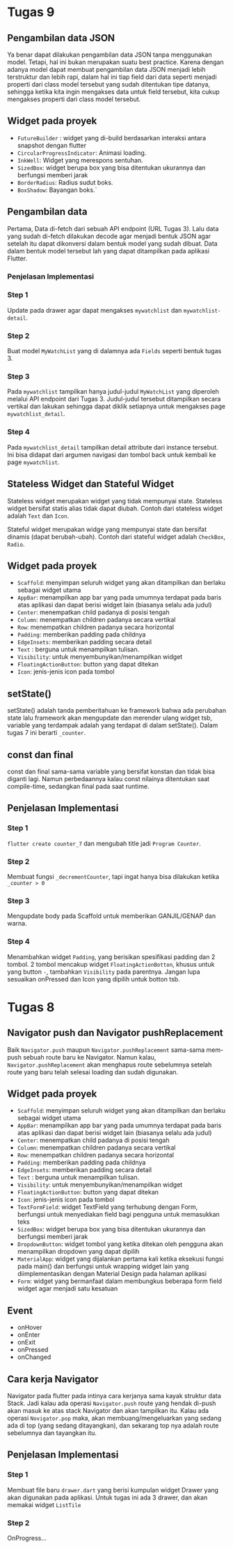 # Tugas 9

## Pengambilan data JSON
Ya benar dapat dilakukan pengambilan data JSON tanpa menggunakan model. Tetapi, hal ini bukan merupakan suatu best practice. Karena dengan adanya model dapat membuat pengambilan data JSON menjadi lebih terstruktur dan lebih rapi, dalam hal ini tiap field dari data seperti menjadi properti dari class model tersebut yang sudah ditentukan tipe datanya, sehingga ketika kita ingin mengakses data untuk field tersebut, kita cukup mengakses properti dari class model tersebut.
## Widget pada proyek
- `FutureBuilder` : widget yang di-build berdasarkan interaksi antara snapshot dengan flutter
- `CircularProgressIndicator`: Animasi loading.
- `InkWell`: Widget yang merespons sentuhan.
- `SizedBox`: widget berupa box yang bisa ditentukan ukurannya dan berfungsi memberi jarak
- `BorderRadius`: Radius sudut boks.
- `BoxShadow`: Bayangan boks.`

## Pengambilan data
Pertama, Data di-fetch dari sebuah API endpoint (URL Tugas 3). Lalu data yang sudah di-fetch dilakukan decode agar menjadi bentuk JSON agar setelah itu dapat dikonversi dalam bentuk model yang sudah dibuat.
Data dalam bentuk model tersebut lah yang dapat ditampilkan pada aplikasi Flutter.


### Penjelasan Implementasi

### Step 1
Update pada drawer agar dapat mengakses `mywatchlist` dan `mywatchlist-detail`.

### Step 2
Buat model `MyWatchList` yang di dalamnya ada `Fields` seperti bentuk tugas 3.

### Step 3
Pada `mywatchlist` tampilkan hanya judul-judul `MyWatchList` yang diperoleh melalui API endpoint dari Tugas 3. Judul-judul tersebut ditampilkan secara vertikal dan lakukan sehingga dapat diklik setiapnya untuk mengakses page `mywatchlist_detail`.

### Step 4
Pada `mywatchlist_detail` tampilkan detail attribute dari instance tersebut. Ini bisa didapat dari argumen navigasi dan tombol back untuk kembali ke page `mywatchlist`.


## Stateless Widget dan Stateful Widget
Stateless widget merupakan widget yang tidak mempunyai state. Stateless widget bersifat statis alias tidak dapat diubah. Contoh dari stateless widget adalah `Text` dan `Icon`.

Stateful widget merupakan widge yang mempunyai state dan bersifat dinamis (dapat berubah-ubah). Contoh dari stateful widget adalah `CheckBox`, `Radio`.
## Widget pada proyek
- `Scaffold`: menyimpan seluruh widget yang akan ditampilkan dan berlaku sebagai widget utama
- `AppBar`: menampilkan app bar yang pada umumnya terdapat pada baris atas aplikasi dan dapat berisi widget lain (biasanya selalu ada judul)
- `Center`: menempatkan child padanya di posisi tengah
- `Column`: menempatkan children padanya secara vertikal
- `Row`: menempatkan children padanya secara horizontal
- `Padding`: memberikan padding pada childnya
- `EdgeInsets`: memberikan padding secara detail
- `Text` : berguna untuk menampilkan tulisan.
- `Visibility`: untuk menyembunyikan/menampilkan widget
- `FloatingActionButton`: button yang dapat ditekan
- `Icon`: jenis-jenis icon pada tombol

## setState()
setState() adalah tanda pemberitahuan ke framework bahwa ada perubahan state lalu framework akan mengupdate dan merender ulang widget tsb, variable yang terdampak adalah yang terdapat di dalam setState(). Dalam tugas 7 ini berarti `_counter`.

## const dan final
const dan final sama-sama variable yang bersifat konstan dan tidak bisa diganti lagi. Namun perbedaannya kalau const nilainya ditentukan saat compile-time, sedangkan final pada saat runtime.

## Penjelasan Implementasi

### Step 1
`flutter create counter_7` dan mengubah title jadi `Program Counter`.

### Step 2
Membuat fungsi `_decrementCounter`, tapi ingat hanya bisa dilakukan ketika `_counter > 0`

### Step 3
Mengupdate body pada Scaffold untuk memberikan GANJIL/GENAP dan warna.

### Step 4
Menambahkan widget `Padding`, yang berisikan spesifikasi padding dan 2 tombol. 2 tombol mencakup widget `FloatingActionBotton`, khusus untuk yang button `-`, tambahkan `Visibility` pada parentnya. Jangan lupa sesuaikan onPressed dan Icon yang dipilih untuk botton tsb.

# Tugas 8

## Navigator push dan Navigator pushReplacement
Baik `Navigator.push` maupun `Navigator.pushReplacement` sama-sama mem-push sebuah route baru ke Navigator. Namun kalau, `Navigator.pushReplacement` akan menghapus route sebelumnya setelah route yang baru telah selesai loading dan sudah digunakan.
## Widget pada proyek
- `Scaffold`: menyimpan seluruh widget yang akan ditampilkan dan berlaku sebagai widget utama
- `AppBar`: menampilkan app bar yang pada umumnya terdapat pada baris atas aplikasi dan dapat berisi widget lain (biasanya selalu ada judul)
- `Center`: menempatkan child padanya di posisi tengah
- `Column`: menempatkan children padanya secara vertikal
- `Row`: menempatkan children padanya secara horizontal
- `Padding`: memberikan padding pada childnya
- `EdgeInsets`: memberikan padding secara detail
- `Text` : berguna untuk menampilkan tulisan.
- `Visibility`: untuk menyembunyikan/menampilkan widget
- `FloatingActionButton`: button yang dapat ditekan
- `Icon`: jenis-jenis icon pada tombol
- `TextFormField`: widget TextField yang terhubung dengan Form, berfungsi untuk menyediakan field bagi pengguna untuk memasukkan teks
- `SizedBox`: widget berupa box yang bisa ditentukan ukurannya dan berfungsi memberi jarak
- `DropdownButton`: widget tombol yang ketika ditekan oleh pengguna akan menampilkan dropdown yang dapat dipilih
- `MaterialApp`: widget yang dijalankan pertama kali ketika eksekusi fungsi pada main() dan berfungsi untuk wrapping widget lain yang diimplementasikan dengan Material Design pada halaman aplikasi
- `Form`: widget yang bermanfaat dalam membungkus beberapa form field widget agar menjadi satu kesatuan

## Event
- onHover
- onEnter
- onExit
- onPressed
- onChanged

## Cara kerja Navigator
Navigator pada flutter pada intinya cara kerjanya sama kayak struktur data Stack. Jadi kalau ada operasi `Navigator.push`  route yang hendak di-push akan masuk ke atas stack Navigator dan akan tampilkan itu. Kalau ada operasi `Novigator.pop` maka, akan membuang/mengeluarkan yang sedang ada di top (yang sedang ditayangkan), dan sekarang top nya adalah route sebelumnya dan tayangkan itu.

## Penjelasan Implementasi

### Step 1
Membuat file baru `drawer.dart` yang berisi kumpulan widget Drawer yang akan digunakan pada aplikasi. Untuk tugas ini ada 3 drawer, dan akan memakai widget `ListTile`

### Step 2
OnProgress...

